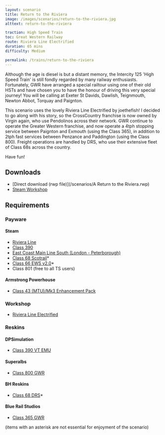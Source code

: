 ```yaml
---
layout: scenario
title: Return to the Riviera
image: /images/scenarios/return-to-the-riviera.jpg
alttext: return-to-the-riviera

traction: High Speed Train
toc: Great Western Railway
route: Riviera Line Electrified
duration: 65 mins
difficulty: Medium

permalink: /trains/return-to-the-riviera
---
```


Although the age is diesel is but a distant memory, the Intercity 125 'High Speed Train' is still fondly regarded by many railway enthusiasts. Fortunately, GWR have arranged a special railtour using one of their old HSTs and have chosen you to have the honour of driving this very special journey! You will be calling at Exeter St Davids, Dawlish, Teignmouth, Newton Abbot, Torquay and Paignton. 

This scenario uses the lovely Riviera Line Electrified by joethefish! I decided to go along with his story, so the CrossCountry franchise is now owned by Virgin again, who use Pendolinos across their network. GWR continue to operate the Greater Western franchise, and now operate a 4tph stopping service between Paignton and Exmouth (using the Class 365), in addition to 2tph fast services between Penzance and Paddington (using the Class 800). Freight operations are handled by DRS, who use their extensive fleet of Class 68s across the country.

Have fun!

## Downloads
* [Direct download (rwp file)](/scenarios/A Return to the Riviera.rwp)
* [Steam Workshop](http://steamcommunity.com/sharedfiles/filedetails/?id=1090186754)

## Requirements

### Payware

#### Steam
* [Riviera Line](http://store.steampowered.com/app/222632)
* [Class 390](http://store.steampowered.com/app/208343)
* [East Coast Main Line South (London - Peterborough)](http://store.steampowered.com/app/222618)
* [Class 68 Scotrail](http://store.steampowered.com/app/376930)*
* [Class 66 EWS v2.0](http://store.steampowered.com/app/222568/)*
* Class 801 (free to all TS users)

#### Armstrong Powerhouse

* [Class 43 (MTU)/Mk3 Enhancement Pack](https://www.armstrongpowerhouse.com/index.php?route=product/product&path=36_89&product_id=168)

### Workshop
* [Riviera Line Electrified](http://steamcommunity.com/workshop/filedetails/?id=564595230)

### Reskins

#### DPSimulation
* [Class 390 VT EMU](http://dpsimulation.org.uk/reskins.html#DefEMU)

#### Superalbs
* [Class 800 GWR](http://superalbs.weebly.com/class800greatwesternrailway.html)

#### BH Reskins
* [Class 68 DRS](https://www.facebook.com/photo.php?fbid=1114446985268228&set=oa.515760421890353&type=1&theater)*

#### Blue Rail Studios 
* [Class 365 GWR](https://bluerail.co.uk/downloads/class-365-gwr/)

(items with an asterisk are not essential for enjoyment of the scenario)
